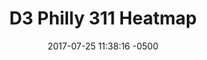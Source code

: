 ---
layout: post
title:  "D3 Philly 311 Heatmap"
date:   2017-07-25 11:38:16 -0500
categories: personal
image: d3heatmap.png
imagealt: "A grid heatmap"
descrip: "A D3.js heatmap module to visualize the density of 311 requests throughout the week"
link: https://adriennemcd.github.io/d3-311-heatmap-chart/
---